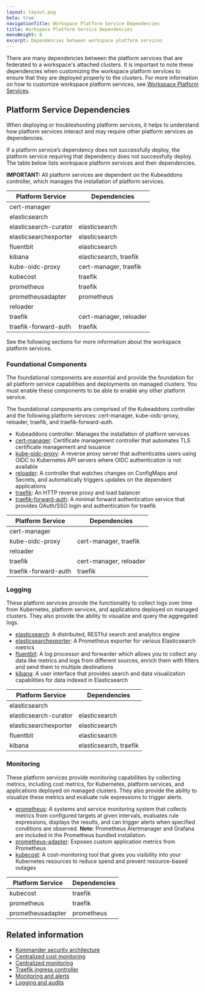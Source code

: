 ```yaml
---
layout: layout.pug
beta: true
navigationTitle: Workspace Platform Service Dependencies
title: Workspace Platform Service Dependencies
menuWeight: 8
excerpt: Dependencies between workspace platform services
---
```


There are many dependencies between the platform services that are federated to a workspace's attached clusters. It is important to note these dependencies when customizing the workspace platform services to ensure that they are deployed properly to the clusters. For more information on how to customize workspace platform services, see [Workspace Platform Services][workspace-platform-service].

## Platform Service Dependencies

When deploying or troubleshooting platform services, it helps to understand how platform services interact and may require other platform services as dependencies.

If a platform service’s dependency does not successfully deploy, the platform service requiring that dependency does not successfully deploy. The table below lists workspace platform services and their dependencies.

<p class="message--important"><strong>IMPORTANT: </strong>All platform services are dependent on the Kubeaddons controller, which manages the installation of platform services.</p>

| **Platform Service** | **Dependencies** |
| --- | --- |
| cert-manager |  |
| elasticsearch |  |
| elasticsearch-curator | elasticsearch |
| elasticsearchexporter | elasticsearch |
| fluentbit | elasticsearch |
| kibana |  elasticsearch, traefik |
| kube-oidc-proxy | cert-manager, traefik |
| kubecost | traefik |
| prometheus | traefik |
| prometheusadapter | prometheus |
| reloader |  |
| traefik | cert-manager, reloader |
| traefik-forward-auth | traefik |

See the following sections for more information about the workspace platform services.

### Foundational Components

The foundational components are essential and provide the foundation for all platform service capabilities and deployments on managed clusters. You must enable these components to be able to enable any other platform service.

The foundational components are comprised of the Kubeaddons controller and the following platform services: cert-manager, kube-oidc-proxy, reloader, traefik, and traefik-forward-auth.

- Kubeaddons controller: Manages the installation of platform services
- [cert-manager][cert-manager]: Certificate management controller that automates TLS certificate management and issuance
- [kube-oidc-proxy][kube-oidc-proxy]: A reverse proxy server that authenticates users using OIDC to Kubernetes API servers where OIDC authentication is not available
- [reloader][reloader]: A controller that watches changes on ConfigMaps and Secrets, and automatically triggers updates on the dependent applications
- [traefik][traefik]: An HTTP reverse proxy and load balancer
- [traefik-forward-auth][traefik-forward-auth]: A minimal forward authentication service that provides OAuth/SSO login and authentication for traefik

| **Platform Service** | **Dependencies** |
| --- | --- |
| cert-manager |  |
| kube-oidc-proxy | cert-manager, traefik |
| reloader |  |
| traefik | cert-manager, reloader |
| traefik-forward-auth | traefik |

### Logging

These platform services provide the functionality to collect logs over time from Kubernetes, platform services, and applications deployed on managed clusters. They also provide the ability to visualize and query the aggregated logs.

- [elasticsearch][elasticsearch]: A distributed, RESTful search and analytics engine
- [elasticsearchexporter][elasticsearchexporter]: A Prometheus exporter for various Elasticsearch metrics
- [fluentbit][fluentbit]: A log processor and forwarder which allows you to collect any data like metrics and logs from different sources, enrich them with filters and send them to multiple destinations
- [kibana][kibana]: A user interface that provides search and data visualization capabilities for data indexed in Elasticsearch

|  **Platform Service** | **Dependencies** |
| --- | --- |
| elasticsearch |  |
| elasticsearch-curator | elasticsearch |
| elasticsearchexporter | elasticsearch |
| fluentbit | elasticsearch |
| kibana | elasticsearch, traefik |

### Monitoring

These platform services provide monitoring capabilities by collecting metrics, including cost metrics, for Kubernetes, platform services, and applications deployed on managed clusters. They also provide the ability to visualize these metrics and evaluate rule expressions to trigger alerts.

- [prometheus][prometheus]: A systems and service monitoring system that collects metrics from configured targets at given intervals, evaluates rule expressions, displays the results, and can trigger alerts when specified conditions are observed. **Note:** Prometheus Alertmanager and Grafana are included in the Prometheus bundled installation.
- [prometheus-adapter][prometheus-adapter]: Exposes custom application metrics from Prometheus
- [kubecost][kubecost]: A cost-monitoring tool that gives you visibility into your Kubernetes resources to reduce spend and prevent resource-based outages

|  **Platform Service** | **Dependencies** |
| --- | --- |
| kubecost | traefik |
| prometheus | traefik |
| prometheusadapter | prometheus |


## Related information

- [Kommander security architecture][kommander-security]
- [Centralized cost monitoring][kommander-kubecost]
- [Centralized monitoring][kommander-monitoring]
- [Traefik ingress controller][konvoy-ingress]
- [Monitoring and alerts][konvoy-monitoring]
- [Logging and audits][konvoy-logging]

[cert-manager]: https://cert-manager.io/docs
[elasticsearch]: https://www.elastic.co/elasticsearch
[elasticsearchexporter]: https://github.com/justwatchcom/elasticsearch_exporter
[fluentbit]: https://fluentbit.io
[kibana]: https://www.elastic.co/kibana
[kommander-kubecost]: /dkp/kommander/1.4/centralized-cost-monitoring/
[kommander-monitoring]: /dkp/kommander/1.4/centralized-monitoring/
[kommander-security]: /dkp/kommander/1.4/security/
[konvoy-ingress]: /dkp/konvoy/1.8/networking/ingress/
[konvoy-logging]: /dkp/konvoy/1.8/logging/
[konvoy-monitoring]: /dkp/konvoy/1.8/monitoring/
[kube-oidc-proxy]: https://github.com/jetstack/kube-oidc-proxy
[kubecost]: https://kubecost.com
[prometheus]: https://prometheus.io
[prometheus-adapter]: https://github.com/DirectXMan12/k8s-prometheus-adapter
[reloader]: https://github.com/stakater/Reloader
[traefik]: https://traefik.io/
[traefik-forward-auth]: https://github.com/thomseddon/traefik-forward-auth
[workspace-platform-service]: /dkp/kommander/1.4/workspaces/workspace-platform-services/
